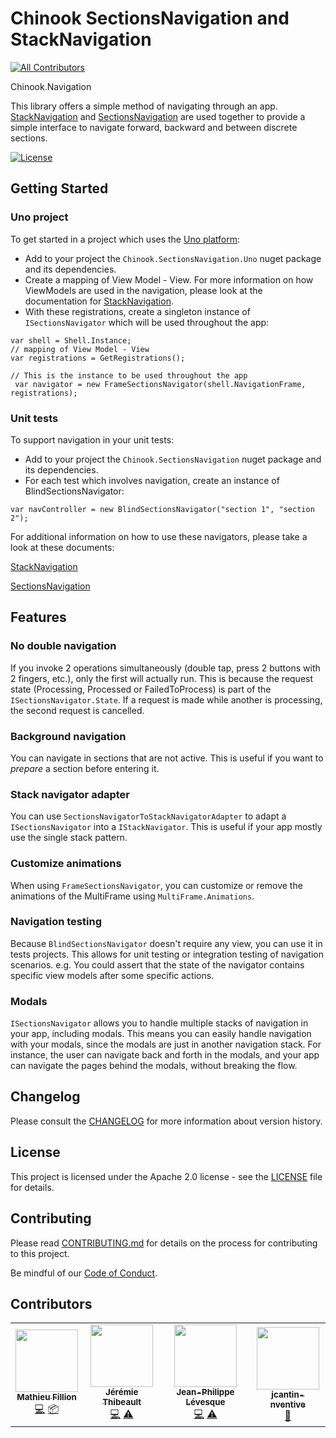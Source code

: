 # Chinook SectionsNavigation and StackNavigation
<!-- ALL-CONTRIBUTORS-BADGE:START - Do not remove or modify this section -->
[![All Contributors](https://img.shields.io/badge/all_contributors-4-orange.svg?style=flat-square)](#contributors-)
<!-- ALL-CONTRIBUTORS-BADGE:END -->

Chinook.Navigation

This library offers a simple method of navigating through an app. [StackNavigation](src/StackNavigation.Abstractions/StackNavigation.md) and [SectionsNavigation](src/SectionsNavigation.Abstractions/SectionsNavigation.md) are used together to provide a simple interface to navigate forward, backward and between discrete sections.

[![License](https://img.shields.io/badge/License-Apache%202.0-blue.svg)](LICENSE)

## Getting Started

### Uno project

To get started in a project which uses the [Uno platform](https://platform.uno/):

* Add to your project the `Chinook.SectionsNavigation.Uno` nuget package and its dependencies.
* Create a mapping of View Model - View. For more information on how ViewModels are used in the navigation, please look at the documentation for [StackNavigation](src/StackNavigation.Abstractions/StackNavigation.md).
* With these registrations, create a singleton instance of `ISectionsNavigator` which will be used throughout the app:

```
var shell = Shell.Instance;
// mapping of View Model - View
var registrations = GetRegistrations();

// This is the instance to be used throughout the app
 var navigator = new FrameSectionsNavigator(shell.NavigationFrame, registrations);
```

### Unit tests

To support navigation in your unit tests:

* Add to your project the `Chinook.SectionsNavigation` nuget package and its dependencies.
* For each test which involves navigation, create an instance of BlindSectionsNavigator:

```
var navController = new BlindSectionsNavigator("section 1", "section 2");
```

For additional information on how to use these navigators, please take a look at these documents:

[StackNavigation](src/StackNavigation.Abstractions/StackNavigation.md)

[SectionsNavigation](src/SectionsNavigation.Abstractions/SectionsNavigation.md)

## Features

### No double navigation
If you invoke 2 operations simultaneously (double tap, press 2 buttons with 2 fingers, etc.), only the first will actually run.
This is because the request state (Processing, Processed or FailedToProcess) is part of the `ISectionsNavigator.State`.
If a request is made while another is processing, the second request is cancelled.

### Background navigation
You can navigate in sections that are not active. This is useful if you want to _prepare_ a section before entering it.

### Stack navigator adapter
You can use `SectionsNavigatorToStackNavigatorAdapter` to adapt a `ISectionsNavigator` into a `IStackNavigator`. This is useful if your app mostly use the single stack pattern.

### Customize animations
When using `FrameSectionsNavigator`, you can customize or remove the animations of the MultiFrame using `MultiFrame.Animations`.

### Navigation testing
Because `BlindSectionsNavigator` doesn't require any view, you can use it in tests projects.
This allows for unit testing or integration testing of navigation scenarios.
e.g. You could assert that the state of the navigator contains specific view models after some specific actions.

### Modals
`ISectionsNavigator` allows you to handle multiple stacks of navigation in your app, including modals. This means you can easily handle navigation with your modals, since the modals are just in another navigation stack. For instance, the user can navigate back and forth in the modals, and your app can navigate the pages behind the modals, without breaking the flow.

## Changelog

Please consult the [CHANGELOG](CHANGELOG.md) for more information about version
history.

## License

This project is licensed under the Apache 2.0 license - see the
[LICENSE](LICENSE) file for details.

## Contributing

Please read [CONTRIBUTING.md](CONTRIBUTING.md) for details on the process for
contributing to this project.

Be mindful of our [Code of Conduct](CODE_OF_CONDUCT.md).

## Contributors

<!-- ALL-CONTRIBUTORS-LIST:START - Do not remove or modify this section -->
<!-- prettier-ignore-start -->
<!-- markdownlint-disable -->
<table>
  <tr>
    <td align="center"><a href="https://github.com/MatFillion"><img src="https://avatars0.githubusercontent.com/u/7029537?v=4" width="100px;" alt=""/><br /><sub><b>Mathieu Fillion</b></sub></a><br /><a href="https://github.com/nventive/Chinook.Navigation/commits?author=MatFillion" title="Code">💻</a> <a href="#platform-MatFillion" title="Packaging/porting to new platform">📦</a></td>
    <td align="center"><a href="https://github.com/jeremiethibeault"><img src="https://avatars3.githubusercontent.com/u/5444226?v=4" width="100px;" alt=""/><br /><sub><b>Jérémie Thibeault</b></sub></a><br /><a href="https://github.com/nventive/Chinook.Navigation/commits?author=jeremiethibeault" title="Code">💻</a> <a href="https://github.com/nventive/Chinook.Navigation/commits?author=jeremiethibeault" title="Tests">⚠️</a></td>
    <td align="center"><a href="https://github.com/jeanplevesque"><img src="https://avatars3.githubusercontent.com/u/39710855?v=4" width="100px;" alt=""/><br /><sub><b>Jean-Philippe Lévesque</b></sub></a><br /><a href="https://github.com/nventive/Chinook.Navigation/commits?author=jeanplevesque" title="Code">💻</a> <a href="https://github.com/nventive/Chinook.Navigation/commits?author=jeanplevesque" title="Tests">⚠️</a></td>
    <td align="center"><a href="https://github.com/jcantin-nventive"><img src="https://avatars1.githubusercontent.com/u/43351943?v=4" width="100px;" alt=""/><br /><sub><b>jcantin-nventive</b></sub></a><br /><a href="https://github.com/nventive/Chinook.Navigation/commits?author=jcantin-nventive" title="Documentation">📖</a></td>
  </tr>
</table>

<!-- markdownlint-enable -->
<!-- prettier-ignore-end -->
<!-- ALL-CONTRIBUTORS-LIST:END -->
<!-- ALL-CONTRIBUTORS-LIST:END -->
